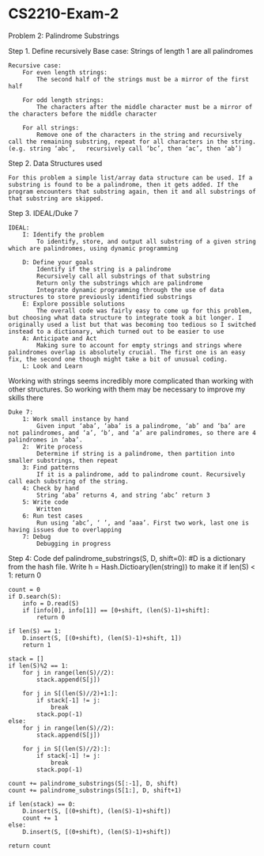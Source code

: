 # CS2210-Exam-2
Problem 2: Palindrome Substrings

Step 1. Define recursively
	Base case:
		Strings of length 1 are all palindromes

	Recursive case:
		For even length strings:
			The second half of the strings must be a mirror of the first half

		For odd length strings:
			The characters after the middle character must be a mirror of the characters before the middle character

		For all strings:
			Remove one of the characters in the string and recursively call the remaining substring, repeat for all characters in the string. (e.g. string ‘abc’, 	recursively call ‘bc’, then ‘ac’, then ‘ab’)

Step 2. Data Structures used

	For this problem a simple list/array data structure can be used. If a substring is found to be a palindrome, then it gets added. If the program encounters that substring again, then it and all substrings of that substring are skipped.

Step 3. IDEAL/Duke 7
	
	IDEAL:
		I: Identify the problem
			To identify, store, and output all substring of a given string which are palindromes, using dynamic programming 

		D: Define your goals
			Identify if the string is a palindrome
			Recursively call all substrings of that substring
			Return only the substrings which are palindrome
			Integrate dynamic programming through the use of data structures to store previously identified substrings
		E: Explore possible solutions
			The overall code was fairly easy to come up for this problem, but choosing what data structure to integrate took a bit longer. I originally used a list but that was becoming too tedious so I switched instead to a dictionary, which turned out to be easier to use
		A: Anticipate and Act
			Making sure to account for empty strings and strings where palindromes overlap is absolutely crucial. The first one is an easy fix, the second one though might take a bit of unusual coding.
		L: Look and Learn
Working with strings seems incredibly more complicated than working with other structures. So working with them may be necessary to improve my skills there
		
	Duke 7:
		1: Work small instance by hand
			Given input ‘aba’, ‘aba’ is a palindrome, ‘ab’ and ‘ba’ are not palindromes, and ‘a’, ‘b’, and ‘a’ are palindromes, so there are 4 palindromes in ‘aba’.
		2:  Write process
			Determine if string is a palindrome, then partition into smaller substrings, then repeat
		3: Find patterns
			If it is a palindrome, add to palindrome count. Recursively call each substring of the string.
		4: Check by hand
			String ‘aba’ returns 4, and string ‘abc’ return 3
		5: Write code
			Written
		6: Run test cases
			Run using ‘abc’, ‘ ’, and ‘aaa’. First two work, last one is having issues due to overlapping
		7: Debug
			Debugging in progress

Step 4: Code
def palindrome_substrings(S, D, shift=0): #D is a dictionary from the hash file. Write h = Hash.Dictioary(len(string)) to make it
    if len(S) < 1:
        return 0
    
    count = 0
    if D.search(S):
        info = D.read(S)
        if [info[0], info[1]] == [0+shift, (len(S)-1)+shift]:
            return 0
    
    if len(S) == 1:
        D.insert(S, [(0+shift), (len(S)-1)+shift, 1])
        return 1
    
    stack = []
    if len(S)%2 == 1:
        for j in range(len(S)//2):
            stack.append(S[j])
        
        for j in S[(len(S)//2)+1:]:
            if stack[-1] != j:
                break
            stack.pop(-1)
    else:
        for j in range(len(S)//2):
            stack.append(S[j])
        
        for j in S[(len(S)//2):]:
            if stack[-1] != j:
                break
            stack.pop(-1)
    
    count += palindrome_substrings(S[:-1], D, shift)
    count += palindrome_substrings(S[1:], D, shift+1)
    
    if len(stack) == 0:
        D.insert(S, [(0+shift), (len(S)-1)+shift])
        count += 1
    else:
        D.insert(S, [(0+shift), (len(S)-1)+shift])
        
    return count
